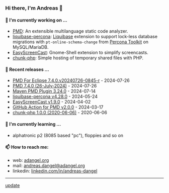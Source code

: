 ### Hi there, I'm Andreas 👋

#### 🔭 I'm currently working on ...

*   [PMD](https://github.com/pmd/pmd): An extensible multilanguage static code analyzer.
*   [liquibase-percona](https://github.com/liquibase/liquibase-percona): [Liquibase](https://github.com/liquibase/liquibase) extension to support lock-less database migrations with `pt-online-schema-change` from [Percona Toolkit](https://www.percona.com/doc/percona-toolkit/LATEST/index.html) on MySQL/MariaDB.
*   [EasyScreenCast](https://github.com/EasyScreenCast/EasyScreenCast): Gnome-Shell extension to simplify screencasts.
*   [chunk-php](https://github.com/adangel/chunk-php): Simple hosting of temporary shared files with PHP. 

#### 🚀 Recent releases ...

*   [PMD For Eclipse 7.4.0.v20240726-0845-r](https://github.com/pmd/pmd-eclipse-plugin/releases/tag/7.4.0.v20240726-0845-r) - 2024-07-26
*   [PMD 7.4.0 (26-July-2024)](https://github.com/pmd/pmd/releases/tag/pmd_releases/7.4.0) - 2024-07-26
*   [Maven PMD Plugin 3.24.0](https://github.com/apache/maven-pmd-plugin/releases/tag/maven-pmd-plugin-3.24.0) - 2024-07-14
*   [liquibase-percona v4.28.0](https://github.com/liquibase/liquibase-percona/releases/tag/liquibase-percona-4.28.0) - 2024-05-24
*   [EasyScreenCast v1.9.0](https://github.com/EasyScreenCast/EasyScreenCast/releases/tag/1.9.0) - 2024-04-02
*   [GitHub Action for PMD v2.0.0](https://github.com/pmd/pmd-github-action/releases/tag/v2.0.0) - 2024-03-17
*   [chunk-php 1.0.0 (2020-06-06)](https://github.com/adangel/chunk-php/releases/tag/1.0.0) - 2020-06-06

#### 🌱 I'm currently learning ...

*   alphatronic p2 (8085 based "pc"), floppies and so on

#### 📫 How to reach me:

*   web: [adangel.org](https://adangel.org)
*   mail: [andreas.dangel@adangel.org](mailto:andreas.dangel@adangel.org)
*   linkedin: [linkedin.com/in/andreas-dangel](https://www.linkedin.com/in/andreas-dangel)

-----

[update](https://github.com/adangel/adangel/actions/workflows/update-readme.yml)
